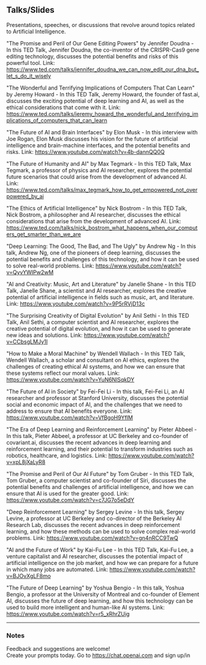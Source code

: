 ## Talks/Slides
Presentations, speeches, or discussions that revolve around topics related to Artificial Intelligence.

"The Promise and Peril of Our Gene Editing Powers" by Jennifer Doudna - In this TED Talk, Jennifer Doudna, the co-inventor of the CRISPR-Cas9 gene editing technology, discusses the potential benefits and risks of this powerful tool.
Link: https://www.ted.com/talks/jennifer_doudna_we_can_now_edit_our_dna_but_let_s_do_it_wisely

"The Wonderful and Terrifying Implications of Computers That Can Learn" by Jeremy Howard - In this TED Talk, Jeremy Howard, the founder of fast.ai, discusses the exciting potential of deep learning and AI, as well as the ethical considerations that come with it.
Link: https://www.ted.com/talks/jeremy_howard_the_wonderful_and_terrifying_implications_of_computers_that_can_learn

"The Future of AI and Brain Interfaces" by Elon Musk - In this interview with Joe Rogan, Elon Musk discusses his vision for the future of artificial intelligence and brain-machine interfaces, and the potential benefits and risks.
Link: https://www.youtube.com/watch?v=4b-dannQQ0Q

"The Future of Humanity and AI" by Max Tegmark - In this TED Talk, Max Tegmark, a professor of physics and AI researcher, explores the potential future scenarios that could arise from the development of advanced AI.
Link: https://www.ted.com/talks/max_tegmark_how_to_get_empowered_not_overpowered_by_ai

"The Ethics of Artificial Intelligence" by Nick Bostrom - In this TED Talk, Nick Bostrom, a philosopher and AI researcher, discusses the ethical considerations that arise from the development of advanced AI.
Link: https://www.ted.com/talks/nick_bostrom_what_happens_when_our_computers_get_smarter_than_we_are

"Deep Learning: The Good, The Bad, and The Ugly" by Andrew Ng - In this talk, Andrew Ng, one of the pioneers of deep learning, discusses the potential benefits and challenges of this technology, and how it can be used to solve real-world problems.
Link: https://www.youtube.com/watch?v=QyvYWIPw2wM

"AI and Creativity: Music, Art and Literature" by Janelle Shane - In this TED Talk, Janelle Shane, a scientist and AI researcher, explores the creative potential of artificial intelligence in fields such as music, art, and literature.
Link: https://www.youtube.com/watch?v=9P5rRVjD13c

"The Surprising Creativity of Digital Evolution" by Anil Sethi - In this TED Talk, Anil Sethi, a computer scientist and AI researcher, explores the creative potential of digital evolution, and how it can be used to generate new ideas and solutions.
Link: https://www.youtube.com/watch?v=CCbsgLMJy1I

"How to Make a Moral Machine" by Wendell Wallach - In this TED Talk, Wendell Wallach, a scholar and consultant on AI ethics, explores the challenges of creating ethical AI systems, and how we can ensure that these systems reflect our moral values.
Link: https://www.youtube.com/watch?v=YuN6NlSqkDY

"The Future of AI in Society" by Fei-Fei Li - In this talk, Fei-Fei Li, an AI researcher and professor at Stanford University, discusses the potential social and economic impact of AI, and the challenges that we need to address to ensure that AI benefits everyone.
Link: https://www.youtube.com/watch?v=VfBgoH9YfIM

"The Era of Deep Learning and Reinforcement Learning" by Pieter Abbeel - In this talk, Pieter Abbeel, a professor at UC Berkeley and co-founder of covariant.ai, discusses the recent advances in deep learning and reinforcement learning, and their potential to transform industries such as robotics, healthcare, and logistics.
Link: https://www.youtube.com/watch?v=xpL8jXaLyR8

"The Promise and Peril of Our AI Future" by Tom Gruber - In this TED Talk, Tom Gruber, a computer scientist and co-founder of Siri, discusses the potential benefits and challenges of artificial intelligence, and how we can ensure that AI is used for the greater good.
Link: https://www.youtube.com/watch?v=c7JG7o5eDdY

"Deep Reinforcement Learning" by Sergey Levine - In this talk, Sergey Levine, a professor at UC Berkeley and co-director of the Berkeley AI Research Lab, discusses the recent advances in deep reinforcement learning, and how these methods can be used to solve complex real-world problems.
Link: https://www.youtube.com/watch?v=gn4nRCC9TwQ

"AI and the Future of Work" by Kai-Fu Lee - In this TED Talk, Kai-Fu Lee, a venture capitalist and AI researcher, discusses the potential impact of artificial intelligence on the job market, and how we can prepare for a future in which many jobs are automated.
Link: https://www.youtube.com/watch?v=BJOvXgLF8mo

"The Future of Deep Learning" by Yoshua Bengio - In this talk, Yoshua Bengio, a professor at the University of Montreal and co-founder of Element AI, discusses the future of deep learning, and how this technology can be used to build more intelligent and human-like AI systems.
Link: https://www.youtube.com/watch?v=r5_xRhrZUig

---
### Notes
Feedback and suggestions are welcome! <br>
Create your prompts today.
Go to https://chat.openai.com and sign up/in <br>
